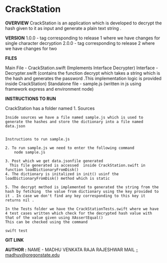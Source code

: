 # CrackStation

**OVERVIEW**
CrackStation is an application which is developed to decrypt the hash given to it as input and generate a plain text string  . 

**VERSION**
1.0.0 - tag corresponding to release 1 where we have changes for single character decryption
2.0.0 - tag corresponding to release 2 where we have changes for two 

**FILES**

Main File  - CrackStation.swift (Implements Interface Decrypter)
Interface  - Decrypter.swift (contains the function decrypt which takes a string which is the hash and generates the password .This implementation logic is provided inside CrackStation)
Standalone file - sample.js (written in js using framework express and environment node)


**INSTRUCTIONS TO RUN**

CrackStation has a folder named
    1. Sources
  
    Inside sources we have a file named sample.js which is used to generate the hashes and store the dictionary into a file named data.json


    Instructions to run sample.js

    2. To run sample.js we need to enter the following command
        node sample.js

    3. Post which we get data.jsonfile generated
      This file generated is accessed  inside CrackStation.swift in function loadDictionaryFromDisk()
    4. The dictionary is initalized in init() usinf the loadDictionaryFromDisk() method which is static

    5. The decrypt method is implemented to generated the string from the hash by fetching  the value from dictionary using the key provided to it . In case we don't find any key corresponding to this key it returns nil .

    In the Tests folder we have the CrackStationTests.swift where we have 4 test cases written which check for the decrypted hash value with that of the value given using XAssertEqual() 
    This can be checked using the command
    
    swift test

**GIT LINK**


**AUTHOR :**
NAME - MADHU VENKATA RAJA RAJESHWAR
MAIL -madhuv@oregonstate.edu
